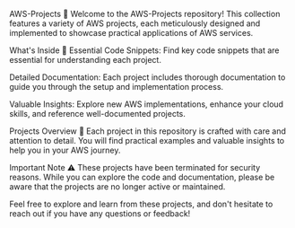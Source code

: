 AWS-Projects 🚀
Welcome to the AWS-Projects repository! This collection features a variety of AWS projects, each meticulously designed and implemented to showcase practical applications of AWS services.

What's Inside 📂
Essential Code Snippets: Find key code snippets that are essential for understanding each project.

Detailed Documentation: Each project includes thorough documentation to guide you through the setup and implementation process.

Valuable Insights: Explore new AWS implementations, enhance your cloud skills, and reference well-documented projects.

Projects Overview 🌟
Each project in this repository is crafted with care and attention to detail. You will find practical examples and valuable insights to help you in your AWS journey.

Important Note ⚠️
These projects have been terminated for security reasons. While you can explore the code and documentation, please be aware that the projects are no longer active or maintained.

Feel free to explore and learn from these projects, and don't hesitate to reach out if you have any questions or feedback!
